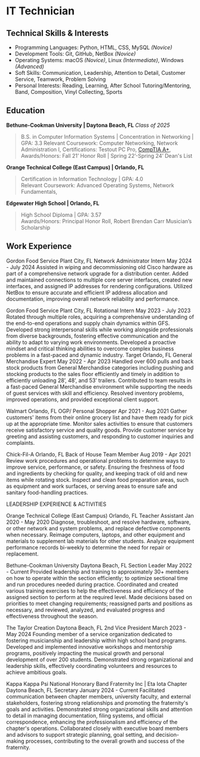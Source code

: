 # IT Technician
## Technical Skills & Interests
* Programming Languages: Python, HTML, CSS, MySQL _(Novice)_
* Development Tools: Git, GitHub, NetBox _(Novice)_
* Operating Systems: macOS _(Novice)_,  Linux _(Intermediate)_, Windows _(Advanced)_
* Soft Skills: Communication, Leadership, Attention to Detail, Customer Service, Teamwork, Problem Solving
* Personal Interests: Reading, Learning, After School Tutoring/Mentoring, Band, Composition, Vinyl Collecting, Sports

## Education
**Bethune-Cookman University | Daytona Beach, FL** _Class of 2025_
> B.S. in Computer Information Systems | Concentration in Networking | GPA: 3.3
> Relevant Coursework: Computer Networking, Network Administration I, 
> Certifications: Testout PC Pro, [CompTIA A+](https://www.credly.com/badges/52bac8d6-5618-4a08-8dd0-bfb69e1b4d40), 
> Awards/Honors: Fall 21’ Honor Roll | Spring 22’-Spring 24’ Dean's List

**Orange Technical College (East Campus) | Orlando, FL**
> Certification in Information Technology | GPA: 4.0		                                                                    
> Relevant Coursework: Advanced Operating Systems, Network Fundamentals, 

**Edgewater High School | Orlando, FL**
> High School Diploma | GPA: 3.57		                                                                                              
> Awards/Honors: Principal Honor Roll, Robert Brendan Carr Musician’s Scholarship

## Work Experience



Gordon Food Service				    				                                         Plant City, FL
Network Administrator Intern 									    May 2024 - July 2024
Assisted in wiping and decommissioning old Cisco hardware as part of a comprehensive network upgrade for a distribution center.
Added and maintained connections to multiple core server interfaces, created new interfaces, and assigned IP addresses for rendering configurations.
Utilized NetBox to ensure accurate and efficient IP address allocation and documentation, improving overall network reliability and performance.

Gordon Food Service				    				                                         Plant City, FL
Rotational Intern 									                 May 2023 - July 2023
Rotated through multiple roles, acquiring a comprehensive understanding of the end-to-end operations and supply chain dynamics within GFS.
Developed strong interpersonal skills while working alongside professionals from diverse backgrounds, fostering effective communication and the ability to adapt to varying work environments.
Developed a proactive mindset and critical thinking abilities to overcome complex business problems in a fast-paced and dynamic industry.
Target										                                          Orlando, FL
General Merchandise Expert									    May 2022 - Apr 2023
Handled over 600 pulls and back stock products from General Merchandise categories including pushing and stocking products to the sales floor efficiently and timely in addition to efficiently unloading 28’, 48’, and 53’ trailers.
Contributed to team results in a fast-paced General Merchandise environment while supporting the needs of guest services with skill and efficiency.
Resolved inventory problems, improved operations, and provided exceptional client support.

Walmart										                             Orlando, FL
OGP/ Personal Shopper									                 Apr 2021 - Aug 2021
Gather customers' items from their online grocery list and have them ready for pick up at the appropriate time.
Monitor sales activities to ensure that customers receive satisfactory service and quality goods.
Provide customer service by greeting and assisting customers, and responding to customer inquiries and complaints.

Chick-Fil-A										                             Orlando, FL
Back of House Team Member								                 Aug 2019 - Apr 2021
Review work procedures and operational problems to determine ways to improve service, performance, or safety.
Ensuring the freshness of food and ingredients by checking for quality, and keeping track of old and new items while rotating stock.
Inspect and clean food preparation areas, such as equipment and work surfaces, or serving areas to ensure safe and sanitary food-handling practices.

LEADERSHIP EXPERIENCE & ACTIVITIES



Orange Technical College (East Campus)							                 Orlando, FL
Teacher Assistant										    Jan 2020 - May 2020
Diagnose, troubleshoot, and resolve hardware, software, or other network and system problems, and replace defective components when necessary.
Reimage computers, laptops, and other equipment and materials to supplement lab materials for other students.
Analyze equipment performance records bi-weekly to determine the need for repair or replacement. 

Bethune-Cookman University									      Daytona Beach, FL
Section Leader										                    May 2022 - Current
Provided leadership and training to approximately 30+ members on how to operate within the section efficiently; to optimize sectional time and run procedures needed during practice.
Coordinated and created various training exercises to help the effectiveness and efficiency of the assigned section to perform at the required level.
Made decisions based on priorities to meet changing requirements; reassigned parts and positions as necessary, and reviewed, analyzed, and evaluated progress and effectiveness throughout the season.

The Taylor Creation     									      Daytona Beach, FL
2nd Vice President			                        					             March 2023 - May 2024
Founding member of a service organization dedicated to fostering musicianship and leadership within high school band programs.
Developed and implemented innovative workshops and mentorship programs, positively impacting the musical growth and personal development of over 200 students.
Demonstrated strong organizational and leadership skills, effectively coordinating volunteers and resources to achieve ambitious goals.

Kappa Kappa Psi National Honorary Band Fraternity Inc | Eta Iota Chapter      		      Daytona Beach, FL
Secretary            			                        					              January 2024 - Current
Facilitated communication between chapter members, university faculty, and external stakeholders, fostering strong relationships and promoting the fraternity's goals and activities.
Demonstrated strong organizational skills and attention to detail in managing documentation, filing systems, and official correspondence, enhancing the professionalism and efficiency of the chapter's operations.
Collaborated closely with executive board members and advisors to support strategic planning, goal setting, and decision-making processes, contributing to the overall growth and success of the fraternity.
